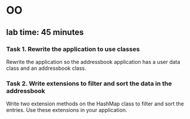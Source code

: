 # OO
## lab time: 45 minutes

### Task 1. Rewrite the application to use classes
Rewrite the application so the addressbook application has a user data class and an addressbook class. 

### Task 2. Write extensions to filter and sort the data in the addressbook
Write two extension methods on the HashMap class to filter and sort the entries. Use these extensions in your application.